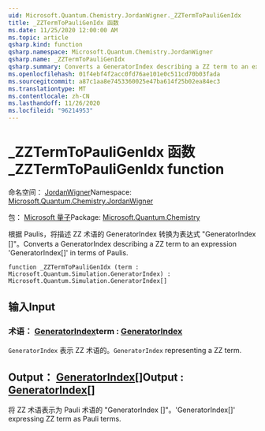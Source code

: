 ```yaml
---
uid: Microsoft.Quantum.Chemistry.JordanWigner._ZZTermToPauliGenIdx
title: _ZZTermToPauliGenIdx 函数
ms.date: 11/25/2020 12:00:00 AM
ms.topic: article
qsharp.kind: function
qsharp.namespace: Microsoft.Quantum.Chemistry.JordanWigner
qsharp.name: _ZZTermToPauliGenIdx
qsharp.summary: Converts a GeneratorIndex describing a ZZ term to an expression 'GeneratorIndex[]' in terms of Paulis.
ms.openlocfilehash: 01f4ebf4f2acc0fd76ae101e0c511cd70b03fada
ms.sourcegitcommit: a87c1aa8e7453360025e47ba614f25b02ea84ec3
ms.translationtype: MT
ms.contentlocale: zh-CN
ms.lasthandoff: 11/26/2020
ms.locfileid: "96214953"
---
```

# <a name="_zztermtopauligenidx-function"></a><span data-ttu-id="3e2af-102">_ZZTermToPauliGenIdx 函数</span><span class="sxs-lookup"><span data-stu-id="3e2af-102">_ZZTermToPauliGenIdx function</span></span>

<span data-ttu-id="3e2af-103">命名空间： [JordanWigner](xref:Microsoft.Quantum.Chemistry.JordanWigner)</span><span class="sxs-lookup"><span data-stu-id="3e2af-103">Namespace: [Microsoft.Quantum.Chemistry.JordanWigner](xref:Microsoft.Quantum.Chemistry.JordanWigner)</span></span>

<span data-ttu-id="3e2af-104">包： [Microsoft 量子](https://nuget.org/packages/Microsoft.Quantum.Chemistry)</span><span class="sxs-lookup"><span data-stu-id="3e2af-104">Package: [Microsoft.Quantum.Chemistry](https://nuget.org/packages/Microsoft.Quantum.Chemistry)</span></span>


<span data-ttu-id="3e2af-105">根据 Paulis，将描述 ZZ 术语的 GeneratorIndex 转换为表达式 "GeneratorIndex []"。</span><span class="sxs-lookup"><span data-stu-id="3e2af-105">Converts a GeneratorIndex describing a ZZ term to an expression 'GeneratorIndex[]' in terms of Paulis.</span></span>

```qsharp
function _ZZTermToPauliGenIdx (term : Microsoft.Quantum.Simulation.GeneratorIndex) : Microsoft.Quantum.Simulation.GeneratorIndex[]
```


## <a name="input"></a><span data-ttu-id="3e2af-106">输入</span><span class="sxs-lookup"><span data-stu-id="3e2af-106">Input</span></span>

### <a name="term--generatorindex"></a><span data-ttu-id="3e2af-107">术语： [GeneratorIndex](xref:Microsoft.Quantum.Simulation.GeneratorIndex)</span><span class="sxs-lookup"><span data-stu-id="3e2af-107">term : [GeneratorIndex](xref:Microsoft.Quantum.Simulation.GeneratorIndex)</span></span>

<span data-ttu-id="3e2af-108">`GeneratorIndex` 表示 ZZ 术语的。</span><span class="sxs-lookup"><span data-stu-id="3e2af-108">`GeneratorIndex` representing a ZZ term.</span></span>



## <a name="output--generatorindex"></a><span data-ttu-id="3e2af-109">Output： [GeneratorIndex](xref:Microsoft.Quantum.Simulation.GeneratorIndex)[]</span><span class="sxs-lookup"><span data-stu-id="3e2af-109">Output : [GeneratorIndex](xref:Microsoft.Quantum.Simulation.GeneratorIndex)[]</span></span>

<span data-ttu-id="3e2af-110">将 ZZ 术语表示为 Pauli 术语的 "GeneratorIndex []"。</span><span class="sxs-lookup"><span data-stu-id="3e2af-110">'GeneratorIndex[]' expressing ZZ term as Pauli terms.</span></span>